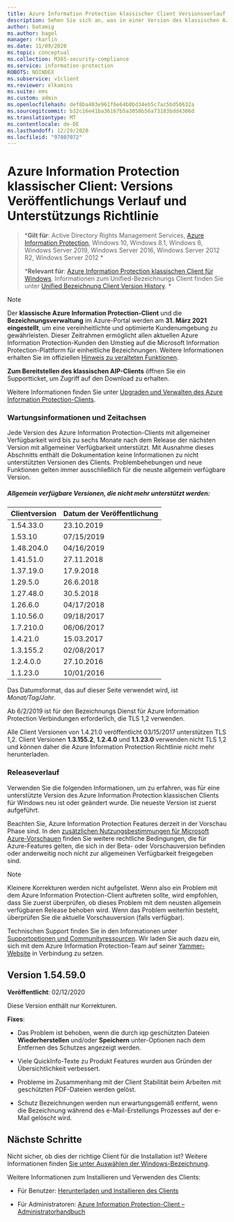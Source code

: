 ```yaml
---
title: Azure Information Protection klassischer Client Versionsverlauf & Unterstützungs Richtlinie
description: Sehen Sie sich an, was in einer Version des klassischen Azure Information Protection-Clients neu ist oder geändert wurde, und verstehen Sie die Lebenszyklus Richtlinie für Support.
author: batamig
ms.author: bagol
manager: rkarlin
ms.date: 11/09/2020
ms.topic: conceptual
ms.collection: M365-security-compliance
ms.service: information-protection
ROBOTS: NOINDEX
ms.subservice: v1client
ms.reviewer: elkamins
ms.suite: ems
ms.custom: admin
ms.openlocfilehash: def8ba403e961f6e64b0bd34eb5c7ac5bd50632a
ms.sourcegitcommit: b32c16e41ba36167b5a3058b56a73183bdd4306d
ms.translationtype: MT
ms.contentlocale: de-DE
ms.lasthandoff: 12/29/2020
ms.locfileid: "97807072"
---
```

# <a name="azure-information-protection-classic-client-version-release-history-and-support-policy"></a>Azure Information Protection klassischer Client: Versions Veröffentlichungs Verlauf und Unterstützungs Richtlinie


>***Gilt für**: Active Directory Rights Management Services, [Azure Information Protection](https://azure.microsoft.com/pricing/details/information-protection), Windows 10, Windows 8.1, Windows 8, Windows Server 2019, Windows Server 2016, Windows Server 2012 R2, Windows Server 2012 *
>
>***Relevant für**: [Azure Information Protection klassischen Client für Windows](../faqs.md#whats-the-difference-between-the-azure-information-protection-classic-and-unified-labeling-clients). Informationen zum Unified-Bezeichnungs Client finden Sie unter [Unified Bezeichnung Client Version History](unifiedlabelingclient-version-release-history.md). *

> [!NOTE] 
> Der **klassische Azure Information Protection-Client** und die **Bezeichnungsverwaltung** im Azure-Portal werden am **31. März 2021** **eingestellt**, um eine vereinheitlichte und optimierte Kundenumgebung zu gewährleisten. Dieser Zeitrahmen ermöglicht allen aktuellen Azure Information Protection-Kunden den Umstieg auf die Microsoft Information Protection-Plattform für einheitliche Bezeichnungen. Weitere Informationen erhalten Sie im offiziellen [Hinweis zu veralteten Funktionen](https://aka.ms/aipclassicsunset).

**Zum Bereitstellen des klassischen AIP-Clients** öffnen Sie ein Supportticket, um Zugriff auf den Download zu erhalten.

Weitere Informationen finden Sie unter [Upgraden und Verwalten des Azure Information Protection-Clients](client-admin-guide.md#upgrading-and-maintaining-the-azure-information-protection-client).

### <a name="servicing-information-and-timelines"></a>Wartungsinformationen und Zeitachsen

Jede Version des Azure Information Protection-Clients mit allgemeiner Verfügbarkeit wird bis zu sechs Monate nach dem Release der nächsten Version mit allgemeiner Verfügbarkeit unterstützt. Mit Ausnahme dieses Abschnitts enthält die Dokumentation keine Informationen zu nicht unterstützten Versionen des Clients. Problembehebungen und neue Funktionen gelten immer ausschließlich für die neuste allgemein verfügbare Version.

##### <a name="general-availability-versions-that-are-no-longer-supported"></a>Allgemein verfügbare Versionen, die nicht mehr unterstützt werden:

|Clientversion|Datum der Veröffentlichung|
|--------------|-------------|
|1.54.33.0 | 23.10.2019|
|1.53.10|07/15/2019|
|1.48.204.0|04/16/2019|
|1.41.51.0|27.11.2018|
|1.37.19.0|17.9.2018|
|1.29.5.0|26.6.2018|
|1.27.48.0|30.5.2018|
|1.26.6.0|04/17/2018|
|1.10.56.0|09/18/2017|
|1.7.210.0|06/06/2017|
|1.4.21.0|15.03.2017|
|1.3.155.2|02/08/2017|
|1.2.4.0.0|27.10.2016|
|1.1.23.0|10/01/2016|

Das Datumsformat, das auf dieser Seite verwendet wird, ist *Monat/Tag/Jahr*.

Ab 6/2/2019 ist für den Bezeichnungs Dienst für Azure Information Protection Verbindungen erforderlich, die TLS 1,2 verwenden.

Alle Client Versionen von 1.4.21.0 veröffentlicht 03/15/2017 unterstützen TLS 1,2. Client Versionen **1.3.155.2**, **1.2.4.0** und **1.1.23.0** verwenden nicht TLS 1,2 und können daher die Azure Information Protection Richtlinie nicht mehr herunterladen.

### <a name="release-history"></a>Releaseverlauf

Verwenden Sie die folgenden Informationen, um zu erfahren, was für eine unterstützte Version des Azure Information Protection klassischen Clients für Windows neu ist oder geändert wurde. Die neueste Version ist zuerst aufgeführt.

Beachten Sie, Azure Information Protection Features derzeit in der Vorschau Phase sind. In den [zusätzlichen Nutzungsbestimmungen für Microsoft Azure-Vorschauen](https://azure.microsoft.com/support/legal/preview-supplemental-terms/) finden Sie weitere rechtliche Bedingungen, die für Azure-Features gelten, die sich in der Beta- oder Vorschauversion befinden oder anderweitig noch nicht zur allgemeinen Verfügbarkeit freigegeben sind. 

> [!NOTE]
> Kleinere Korrekturen werden nicht aufgelistet. Wenn also ein Problem mit dem Azure Information Protection-Client auftreten sollte, wird empfohlen, dass Sie zuerst überprüfen, ob dieses Problem mit dem neusten allgemein verfügbaren Release behoben wird. Wenn das Problem weiterhin besteht, überprüfen Sie die aktuelle Vorschauversion (falls verfügbar).
>  
> Technischen Support finden Sie in den Informationen unter [Supportoptionen und Communityressourcen](../information-support.md#support-options-and-community-resources). Wir laden Sie auch dazu ein, sich mit dem Azure Information Protection-Team auf seiner [Yammer-Website](https://www.yammer.com/askipteam/) in Verbindung zu setzen.

## <a name="version-154590"></a>Version 1.54.59.0

**Veröffentlicht**: 02/12/2020

Diese Version enthält nur Korrekturen. 

**Fixes**:

- Das Problem ist behoben, wenn die durch iqp geschützten Dateien **Wiederherstellen** und/oder **Speichern** unter-Optionen nach dem Entfernen des Schutzes angezeigt werden. 

- Viele QuickInfo-Texte zu Produkt Features wurden aus Gründen der Übersichtlichkeit verbessert. 

- Probleme im Zusammenhang mit der Client Stabilität beim Arbeiten mit geschützten PDF-Dateien werden gelöst. 

- Schutz Bezeichnungen werden nun erwartungsgemäß entfernt, wenn die Bezeichnung während des e-Mail-Erstellungs Prozesses auf der e-Mail gelöscht wird. 

## <a name="next-steps"></a>Nächste Schritte

Nicht sicher, ob dies der richtige Client für die Installation ist?  Weitere Informationen finden [Sie unter Auswählen der Windows-Bezeichnung](use-client.md#choose-your-windows-labeling-solution).

Weitere Informationen zum Installieren und Verwenden des Clients: 

- Für Benutzer: [Herunterladen und Installieren des Clients](install-client-app.md)

- Für Administratoren: [Azure Information Protection-Client – Administratorhandbuch](client-admin-guide.md)
